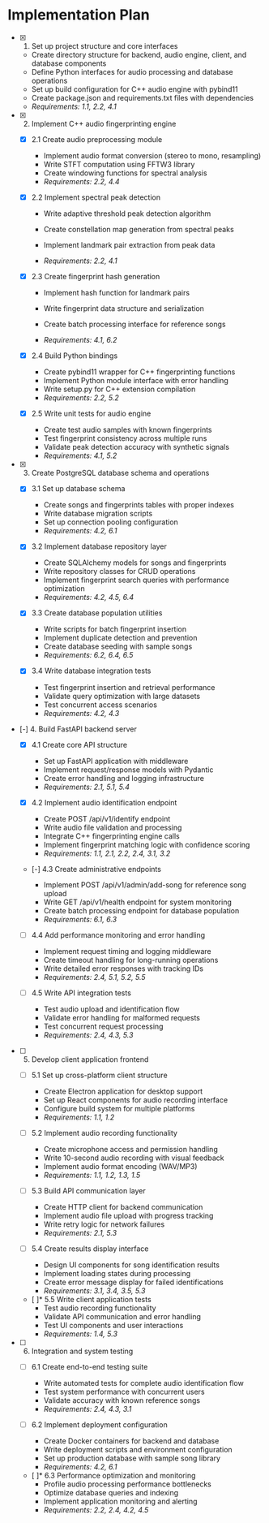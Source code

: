 # Implementation Plan

- [x] 1. Set up project structure and core interfaces





  - Create directory structure for backend, audio engine, client, and database components
  - Define Python interfaces for audio processing and database operations
  - Set up build configuration for C++ audio engine with pybind11
  - Create package.json and requirements.txt files with dependencies
  - _Requirements: 1.1, 2.2, 4.1_

- [x] 2. Implement C++ audio fingerprinting engine





  - [x] 2.1 Create audio preprocessing module


    - Implement audio format conversion (stereo to mono, resampling)
    - Write STFT computation using FFTW3 library
    - Create windowing functions for spectral analysis
    - _Requirements: 2.2, 4.4_
  


  - [x] 2.2 Implement spectral peak detection





    - Write adaptive threshold peak detection algorithm
    - Create constellation map generation from spectral peaks
    - Implement landmark pair extraction from peak data


    - _Requirements: 2.2, 4.1_
  
  - [x] 2.3 Create fingerprint hash generation





    - Implement hash function for landmark pairs


    - Write fingerprint data structure and serialization
    - Create batch processing interface for reference songs
    - _Requirements: 4.1, 6.2_
  
  - [x] 2.4 Build Python bindings





    - Create pybind11 wrapper for C++ fingerprinting functions
    - Implement Python module interface with error handling
    - Write setup.py for C++ extension compilation
    - _Requirements: 2.2, 5.2_
  
  - [x] 2.5 Write unit tests for audio engine






    - Create test audio samples with known fingerprints
    - Test fingerprint consistency across multiple runs
    - Validate peak detection accuracy with synthetic signals
    - _Requirements: 4.1, 5.2_

- [x] 3. Create PostgreSQL database schema and operations





  - [x] 3.1 Set up database schema


    - Create songs and fingerprints tables with proper indexes
    - Write database migration scripts
    - Set up connection pooling configuration
    - _Requirements: 4.2, 6.1_
  
  - [x] 3.2 Implement database repository layer


    - Create SQLAlchemy models for songs and fingerprints
    - Write repository classes for CRUD operations
    - Implement fingerprint search queries with performance optimization
    - _Requirements: 4.2, 4.5, 6.4_
  

  - [x] 3.3 Create database population utilities

    - Write scripts for batch fingerprint insertion
    - Implement duplicate detection and prevention
    - Create database seeding with sample songs
    - _Requirements: 6.2, 6.4, 6.5_
  
  - [x] 3.4 Write database integration tests



    - Test fingerprint insertion and retrieval performance
    - Validate query optimization with large datasets
    - Test concurrent access scenarios
    - _Requirements: 4.2, 4.3_

- [-] 4. Build FastAPI backend server


  - [x] 4.1 Create core API structure



    - Set up FastAPI application with middleware
    - Implement request/response models with Pydantic
    - Create error handling and logging infrastructure
    - _Requirements: 2.1, 5.1, 5.4_
  
  - [x] 4.2 Implement audio identification endpoint





    - Create POST /api/v1/identify endpoint
    - Write audio file validation and processing
    - Integrate C++ fingerprinting engine calls
    - Implement fingerprint matching logic with confidence scoring
    - _Requirements: 1.1, 2.1, 2.2, 2.4, 3.1, 3.2_
  
  - [-] 4.3 Create administrative endpoints



    - Implement POST /api/v1/admin/add-song for reference song upload
    - Write GET /api/v1/health endpoint for system monitoring
    - Create batch processing endpoint for database population
    - _Requirements: 6.1, 6.3_
  
  - [ ] 4.4 Add performance monitoring and error handling
    - Implement request timing and logging middleware
    - Create timeout handling for long-running operations
    - Write detailed error responses with tracking IDs
    - _Requirements: 2.4, 5.1, 5.2, 5.5_
  
  - [ ] 4.5 Write API integration tests

    - Test audio upload and identification flow
    - Validate error handling for malformed requests
    - Test concurrent request processing
    - _Requirements: 2.4, 4.3, 5.3_

- [ ] 5. Develop client application frontend
  - [ ] 5.1 Set up cross-platform client structure
    - Create Electron application for desktop support
    - Set up React components for audio recording interface
    - Configure build system for multiple platforms
    - _Requirements: 1.1, 1.2_
  
  - [ ] 5.2 Implement audio recording functionality
    - Create microphone access and permission handling
    - Write 10-second audio recording with visual feedback
    - Implement audio format encoding (WAV/MP3)
    - _Requirements: 1.1, 1.2, 1.3, 1.5_
  
  - [ ] 5.3 Build API communication layer
    - Create HTTP client for backend communication
    - Implement audio file upload with progress tracking
    - Write retry logic for network failures
    - _Requirements: 2.1, 5.3_
  
  - [ ] 5.4 Create results display interface
    - Design UI components for song identification results
    - Implement loading states during processing
    - Create error message display for failed identifications
    - _Requirements: 3.1, 3.4, 3.5, 5.3_
  
  - [ ]* 5.5 Write client application tests
    - Test audio recording functionality
    - Validate API communication and error handling
    - Test UI components and user interactions
    - _Requirements: 1.4, 5.3_

- [ ] 6. Integration and system testing
  - [ ] 6.1 Create end-to-end testing suite
    - Write automated tests for complete audio identification flow
    - Test system performance with concurrent users
    - Validate accuracy with known reference songs
    - _Requirements: 2.4, 4.3, 3.1_
  
  - [ ] 6.2 Implement deployment configuration
    - Create Docker containers for backend and database
    - Write deployment scripts and environment configuration
    - Set up production database with sample song library
    - _Requirements: 4.2, 6.1_
  
  - [ ]* 6.3 Performance optimization and monitoring
    - Profile audio processing performance bottlenecks
    - Optimize database queries and indexing
    - Implement application monitoring and alerting
    - _Requirements: 2.2, 2.4, 4.2, 4.5_